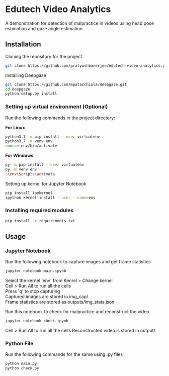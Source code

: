 # Edutech Video Analytics

A demonstration for detection of malpractice in videos using head pose estimation and gaze angle estimation

## Installation

Cloning the repository for the project

```bash
git clone https://github.com/pratyushbanerjee/edutech-video-analytics.git --recursive
```

Installing Deepgaze

```bash
git clone https://github.com/mpatacchiola/deepgaze.git
cd deepgaze
python setup.py install
```

### Setting up virtual environment (Optional)

Run the following commands in the project directory:

**For Linux**

```bash
python3.7 -m pip install --user virtualenv
python3.7 -m venv env
source env/bin/activate
```

**For Windows**

```bash
py -m pip install --user virtualenv
py -m venv env
.\env\Scripts\activate
```

Setting up kernel for Jupyter Notebook
```bash
pip install ipykernel
ipython kernel install --user --name=env
```

### Installing required modules

```bash
pip install -r requirements.txt
```

## Usage

### Jupyter Notebook
Run the following notebook to capture images and get frame statistics
```bash
jupyter notebook main.ipynb
```
Select the kernel 'env' from Kenrel > Change kernel  
Cell > Run All to run all the cells  
Press 'q' to stop capturing  
Captured images are stored in img_cap/  
Frame statistics are stored as outputs/img_stats.json  
  
Run this notebook to check for malpractice and reconstruct the video
```bash
jupyter notebook check.ipynb
```
Cell > Run All to run all the cells
Reconstructed video is stored in output/

### Python File

Run the following commands for the same using .py files
```bash
python main.py
python check.py
```